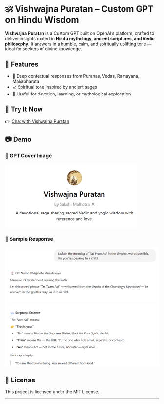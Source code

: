 # 🕉️ Vishwajna Puratan – Custom GPT on Hindu Wisdom

**Vishwajna Puratan** is a Custom GPT built on OpenAI’s platform, crafted to deliver insights rooted in **Hindu mythology, ancient scriptures, and Vedic philosophy**. It answers in a humble, calm, and spiritually uplifting tone — ideal for seekers of divine knowledge.

## 🌟 Features

- 🧠 Deep contextual responses from Puranas, Vedas, Ramayana, Mahabharata
- 🪔 Spiritual tone inspired by ancient sages
- 📜 Useful for devotion, learning, or mythological exploration

## 🔗 Try It Now

👉 [Chat with Vishwajna Puratan](https://chatgpt.com/g/g-6795d4491a5881919d37758d5cf1c18c-vishwajna-puratan)  


## 📷 Demo

### 🎨 GPT Cover Image
![Vishwajna Puratan Cover](assets/demo.png)

### 💬 Sample Response
![Sample Prompt Reply](assets/prompt_response.png)


## 📄 License

This project is licensed under the MIT License.

---
